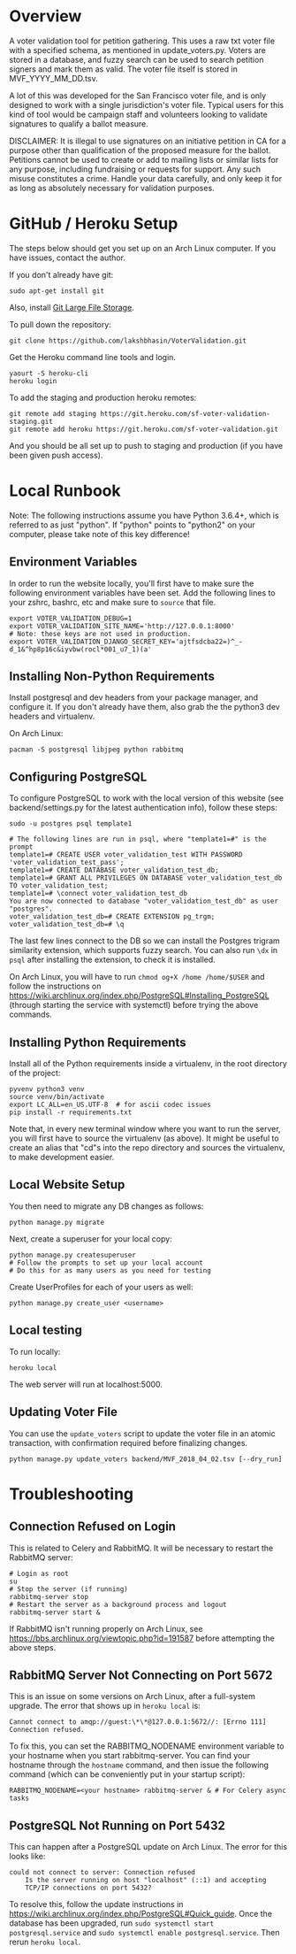 # Overview

A voter validation tool for petition gathering. This uses a raw txt voter file
with a specified schema, as mentioned in update_voters.py. Voters are stored in
a database, and fuzzy search can be used to search petition signers and mark
them as valid. The voter file itself is stored in MVF\_YYYY\_MM\_DD.tsv.

A lot of this was developed for the San Francisco voter file, and is only
designed to work with a single jurisdiction's voter file. Typical users for
this kind of tool would be campaign staff and volunteers looking to validate
signatures to qualify a ballot measure.

DISCLAIMER: It is illegal to use signatures on an initiative petition in CA for
a purpose other than qualification of the proposed measure for the ballot.
Petitions cannot be used to create or add to mailing lists or similar lists
for any purpose, including fundraising or requests for support. Any such misuse
constitutes a crime. Handle your data carefully, and only keep it for as long
as absolutely necessary for validation purposes.

# GitHub / Heroku Setup

The steps below should get you set up on an Arch Linux computer. If you have
issues, contact the author.

If you don't already have git:

```
sudo apt-get install git
```

Also, install [Git Large File Storage](https://git-lfs.github.com/).

To pull down the repository:

```
git clone https://github.com/lakshbhasin/VoterValidation.git
```

Get the Heroku command line tools and login.

```
yaourt -S heroku-cli
heroku login
```

To add the staging and production heroku remotes:

```
git remote add staging https://git.heroku.com/sf-voter-validation-staging.git
git remote add heroku https://git.heroku.com/sf-voter-validation.git
```

And you should be all set up to push to staging and production (if
you have been given push access).


# Local Runbook

Note: The following instructions assume you have Python 3.6.4+, which is
referred to as just "python". If "python" points to "python2" on your computer,
please take note of this key difference!

## Environment Variables

In order to run the website locally, you'll first have to make sure the following
environment variables have been set. Add the following lines to your zshrc,
bashrc, etc and make sure to `source` that file.

```
export VOTER_VALIDATION_DEBUG=1
export VOTER_VALIDATION_SITE_NAME='http://127.0.0.1:8000'
# Note: these keys are not used in production.
export VOTER_VALIDATION_DJANGO_SECRET_KEY='ajtfsdcba22=)^_-d_1&^hp8p16c&iyvbw(rocl*001_u7_1)(a'
```

## Installing Non-Python Requirements
Install postgresql and dev headers from your package manager, and
configure it. If you don't already have them, also grab the the python3
dev headers and virtualenv.

On Arch Linux:
```
pacman -S postgresql libjpeg python rabbitmq
```

## Configuring PostgreSQL

To configure PostgreSQL to work with the local version of this website (see
backend/settings.py for the latest authentication info), follow these steps:

```
sudo -u postgres psql template1

# The following lines are run in psql, where "template1=#" is the prompt
template1=# CREATE USER voter_validation_test WITH PASSWORD 'voter_validation_test_pass';
template1=# CREATE DATABASE voter_validation_test_db;
template1=# GRANT ALL PRIVILEGES ON DATABASE voter_validation_test_db TO voter_validation_test;
template1=# \connect voter_validation_test_db
You are now connected to database "voter_validation_test_db" as user "postgres".
voter_validation_test_db=# CREATE EXTENSION pg_trgm;
voter_validation_test_db=# \q
```

The last few lines connect to the DB so we can install the Postgres trigram
similarity extension, which supports fuzzy search. You can also run `\dx` in
`psql` after installing the extension, to check it is installed.

On Arch Linux, you will have to run `chmod og+X /home /home/$USER` and
follow the instructions on https://wiki.archlinux.org/index.php/PostgreSQL#Installing_PostgreSQL
(through starting the service with systemctl) before trying the above commands.

## Installing Python Requirements
Install all of the Python requirements inside a virtualenv, in the root
directory of the project:

```
pyvenv python3 venv
source venv/bin/activate
export LC_ALL=en_US.UTF-8  # for ascii codec issues
pip install -r requirements.txt
```

Note that, in every new terminal window where you want to run the server, you
will first have to source the virtualenv (as above). It might be useful to
create an alias that "cd"s into the repo directory and sources the virtualenv,
to make development easier.

## Local Website Setup
You then need to migrate any DB changes as follows:

```
python manage.py migrate
```

Next, create a superuser for your local copy:

```
python manage.py createsuperuser
# Follow the prompts to set up your local account
# Do this for as many users as you need for testing
```

Create UserProfiles for each of your users as well:
```
python manage.py create_user <username>
```

## Local testing
To run locally:

```
heroku local
```

The web server will run at localhost:5000.

## Updating Voter File

You can use the `update_voters` script to update the voter file in an atomic
transaction, with confirmation required before finalizing changes.
```
python manage.py update_voters backend/MVF_2018_04_02.tsv [--dry_run]
```

# Troubleshooting

## Connection Refused on Login
This is related to Celery and RabbitMQ. It will be necessary to restart the RabbitMQ server:
```
# Login as root
su
# Stop the server (if running)
rabbitmq-server stop
# Restart the server as a background process and logout
rabbitmq-server start &
```

If RabbitMQ isn't running properly on Arch Linux, see
https://bbs.archlinux.org/viewtopic.php?id=191587 before attempting the above
steps.

## RabbitMQ Server Not Connecting on Port 5672

This is an issue on some versions on Arch Linux, after a full-system upgrade.
The error that shows up in `heroku local` is:
```
Cannot connect to amqp://guest:\*\*@127.0.0.1:5672//: [Errno 111] Connection refused.
```

To fix this, you can set the RABBITMQ\_NODENAME environment variable to your
hostname when you start rabbitmq-server. You can find your hostname through the
`hostname` command, and then issue the following command (which can be
conveniently put in your startup script):

```
RABBITMQ_NODENAME=<your hostname> rabbitmq-server & # For Celery async tasks
```

## PostgreSQL Not Running on Port 5432

This can happen after a PostgreSQL update on Arch Linux. The error for this
looks like:
```
could not connect to server: Connection refused
	Is the server running on host "localhost" (::1) and accepting
	TCP/IP connections on port 5432?
```

To resolve this, follow the update instructions in
https://wiki.archlinux.org/index.php/PostgreSQL#Quick_guide. Once the database
has been upgraded, run `sudo systemctl start postgresql.service` and `sudo
systemctl enable postgresql.service`. Then rerun `heroku local`.
